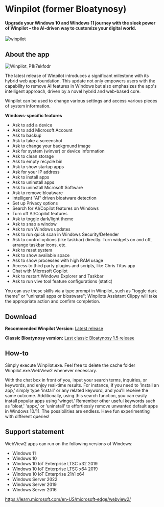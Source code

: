 # Winpilot (former Bloatynosy)

#### Upgrade your Windows 10 and Windows 11 journey with the sleek power of Winpilot – the AI-driven way to customize your digital world.

![winpilot](https://github.com/builtbybel/Winpilot/assets/57478606/a864eac4-d372-40ed-922e-c5e788cf9fb9)

## About the app
![Winpilot_P1k7ekfodr](https://github.com/builtbybel/Winpilot/assets/57478606/a6352e42-5c39-44c2-bb2a-125a0cb139a9)

The latest release of Winpilot introduces a significant milestone with its hybrid web app foundation. 
This update not only empowers users with the capability to remove AI features in Windows but also emphasizes the app's intelligent approach, driven by a novel hybrid and web-based core.

Winpilot can be used to change various settings and access various pieces of system information. 

**Windows-specific features**
- Ask to add a device
- Ask to add Microsoft Account
- Ask to backup 
- Ask to take a screenshot
- Ask to change your background image
- Ask for system (winver) or device information
- Ask to clean storage
- Ask to empty recycle bin
- Ask to show startup apps
- Ask for your IP address
- Ask to install apps
- Ask to uninstall apps
- Ask to uninstall Microsoft Software 
- Ask to remove bloatware
- Intelligent "AI" driven bloatware detection
- Set up Privacy options
- Search for AI/Copilot features on Windows
- Turn off AI/Copilot features
- Ask to toggle dark/light theme
- Ask to snap a window
- Ask to run Windows updates
- Ask to run quick scan in Windows Security/Defender
- Ask to control options (like taskbar) directly. Turn widgets on and off, arrange taskbar icons, etc.
- Ask to reset system
- Ask to show available space
- Ask to show processes with high RAM usage
- Access to third party plugins and scripts, like Chris Titus app
- Chat with Microsoft Copilot
- Ask to restart Windows Explorer and Taskbar 
- Ask to run vive tool feature configurations (static)
  
You can use these skills via a type prompt in Winpilot, such as "toggle dark theme" or "uninstall apps or bloatware"; Winpilots Assistant Clippy will take the appropriate action and confirm completion.
  
## Download
**Recommended Winpilot Version:** [Latest release](https://github.com/builtbybel/Winpilot/releases)

**Classic Bloatynosy version:** [Last classic Bloatynosy 1.5 release](https://github.com/builtbybel/Bloatynosy/releases/tag/1.5.0)

## How-to
Simply execute Winpilot.exe. Feel free to delete the cache folder Winpilot.exe.WebView2 whenever necessary.

With the chat box in front of you, input your search terms, inquiries, or keywords, and enjoy real-time results. For instance, if you need to 'install an app,' simply type 'install' or any related keyword, and you'll receive the same outcome. Additionally, using this search function, you can easily install popular apps using 'winget.' Remember other useful keywords such as 'bloat,' 'appx,' or 'uninstall' to effortlessly remove unwanted default apps in Windows 10/11. The possibilities are endless. Have fun experimenting with different queries! 


## Support statement
WebView2 apps can run on the following versions of Windows:

- Windows 11
- Windows 10
- Windows 10 IoT Enterprise LTSC x32 2019
- Windows 10 IoT Enterprise LTSC x64 2019
- Windows 10 IoT Enterprise 21h1 x64
- Windows Server 2022
- Windows Server 2019
- Windows Server 2016

https://learn.microsoft.com/en-US/microsoft-edge/webview2/

